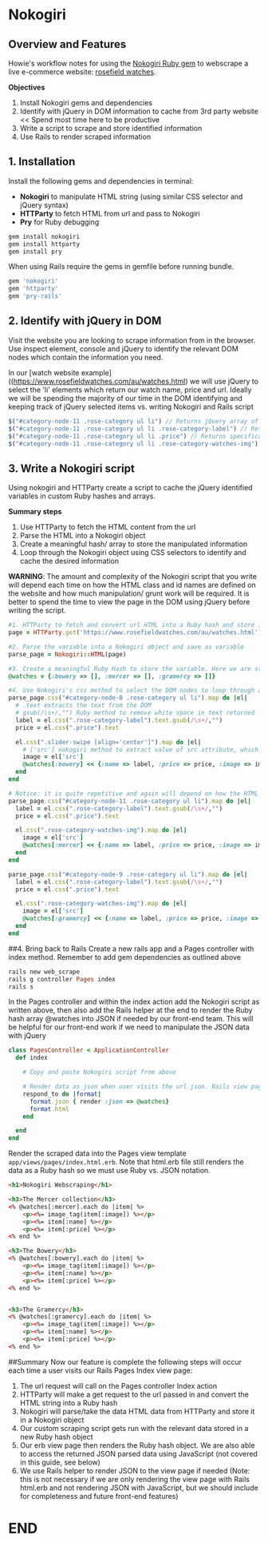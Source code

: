 # Nokogiri

## Overview and Features
Howie's workflow notes for using the [Nokogiri Ruby gem](http://www.nokogiri.org/) to webscrape a live e-commerce website: [rosefield watches](https://www.rosefieldwatches.com/au/watches.html).

**Objectives**
  1. Install Nokogiri gems and dependencies
  2. Identify with jQuery in DOM information to cache from 3rd party website << Spend most time here to be productive
  3. Write a script to scrape and store identified information
  4. Use Rails to render scraped information

## 1. Installation
Install the following gems and dependencies in terminal:
- **Nokogiri** to manipulate HTML string (using similar CSS selector and jQuery syntax)
- **HTTParty** to fetch HTML from url and pass to Nokogiri
- **Pry** for Ruby debugging

```ruby
gem install nokogiri
gem install httparty
gem install pry
```

When using Rails require the gems in gemfile before running bundle.

```ruby
gem 'nokogiri'
gem 'httparty'
gem 'pry-rails'
```

## 2. Identify with jQuery in DOM
Visit the website you are looking to scrape information from in the browser. Use inspect element, console and jQuery to identify the relevant DOM nodes which contain the information you need.

In our [watch website example]((https://www.rosefieldwatches.com/au/watches.html) we will use jQuery to select the 'li' elements which return our watch name, price and url. Ideally we will be spending the majority of our time in the DOM identifying and keeping track of jQuery selected items vs. writing Nokogiri and Rails script

```javascript
$("#category-node-11 .rose-category ul li") // Returns jQuery array of li elements
$("#category-node-11 .rose-category ul li .rose-category-label") // Returns specifically the div's containing the name text
$("#category-node-11 .rose-category ul li .price") // Returns specifically the div's containing the price text
$("#category-node-11 .rose-category ul li .rose-category-watches-img") // Returns specifically the div's containing the image tags
```

## 3. Write a Nokogiri script
Using nokogiri and HTTParty create a script to cache the jQuery identified variables in custom Ruby hashes and arrays.

**Summary steps**  
1. Use HTTParty to fetch the HTML content from the url
2. Parse the HTML into a Nokogiri object
3. Create a meaningful hash/ array to store the manipulated information
4. Loop through the Nokogiri object using CSS selectors to identify and cache the desired information

**WARNING**: The amount and complexity of the Nokogiri script that you write will depend each time on how the HTML class and id names are defined on the website and how much manipulation/ grunt work will be required. It is better to spend the time to view the page in the DOM using jQuery before writing the script.

```ruby
#1. HTTParty to fetch and convert url HTML into a Ruby hash and store in variable
page = HTTParty.get('https://www.rosefieldwatches.com/au/watches.html')

#2. Parse the variable into a Nokogiri object and save as variable
parse_page = Nokogiri::HTML(page)

#3. Create a meaningful Ruby Hash to store the variable. Here we are storing the information in a hash with three primary key value pairs being the key brands which will each hold an array of hashes representing the name, price and image_url of each of the brands watches
@watches = {:bowery => [], :mercer => [], :gramercy => []}

#4. Use Nokogiri's css method to select the DOM nodes to loop through and manipulate (similar to jQuery). You will notice that the jQuery selectors are quite different for each node and will depend each time on how the author of the website has written out their classes and ids. Each case will be different, so it is best to rely on jQuery initially to identify where the information lies and how specific it is. Best rely on websites with well defined DOM names. This is not the best example
parse_page.css("#category-node-8 .rose-category ul li").map do |el|
  # .text extracts the text from the DOM
  # gsub(/\s+/,"") Ruby method to remove white space in text returned
  label = el.css(".rose-category-label").text.gsub(/\s+/,"")
  price = el.css(".price").text

  el.css(".slider-swipe [align='center']").map do |el|
    # ['src'] nokogiri method to extract value of src attribute, which in this case is the url value
    image = el['src']
    @watches[:bowery] << {:name => label, :price => price, :image => image}
  end
end

# Notice: it is quite repetitive and again will depend on how the HTML class and id names are labelled on the page
parse_page.css("#category-node-11 .rose-category ul li").map do |el|
  label = el.css(".rose-category-label").text.gsub(/\s+/,"")
  price = el.css(".price").text

  el.css(".rose-category-watches-img").map do |el|
    image = el['src']
    @watches[:mercer] << {:name => label, :price => price, :image => image}
  end
end

parse_page.css("#category-node-9 .rose-category ul li").map do |el|
  label = el.css(".rose-category-label").text.gsub(/\s+/,"")
  price = el.css(".price").text

  el.css(".rose-category-watches-img").map do |el|
    image = el['src']
    @watches[:gramercy] << {:name => label, :price => price, :image => image}
  end
end

```

##4. Bring back to Rails
Create a new rails app and a Pages controller with index method. Remember to add gem dependencies as outlined above
```ruby
rails new web_scrape
rails g controller Pages index
rails s
```

In the Pages controller and within the index action add the Nokogiri script as written above, then also add the Rails helper at the end to render the Ruby hash array @watches into JSON if needed by our front-end team. This will be helpful for our front-end work if we need to manipulate the JSON data with jQuery

```ruby
class PagesController < ApplicationController
  def index

    # Copy and paste Nokogiri script from above

    # Render data as json when user visits the url.json. Rails view page will still access the Ruby hash
    respond_to do |format|
      format.json { render :json => @watches}
      format.html
    end

  end
end
```

Render the scraped data into the Pages view template `app/views/pages/index.html.erb`. Note that html.erb file still renders the data as a Ruby hash so we must use Ruby vs. JSON notation.

```html
<h1>Nokogiri Webscraping</h1>

<h3>The Mercer collection</h3>
<% @watches[:mercer].each do |item| %>
    <p><%= image_tag(item[:image]) %></p>
    <p><%= item[:name] %></p>
    <p><%= item[:price] %></p>
<% end %>

<h3>The Bowery</h3>
<% @watches[:bowery].each do |item| %>
    <p><%= image_tag(item[:image]) %></p>
    <p><%= item[:name] %></p>
    <p><%= item[:price] %></p>
<% end %>


<h3>The Gramercy</h3>
<% @watches[:gramercy].each do |item| %>
    <p><%= image_tag(item[:image]) %></p>
    <p><%= item[:name] %></p>
    <p><%= item[:price] %></p>
<% end %>
```

##Summary
Now our feature is complete the following steps will occur each time a user visits our Rails Pages Index view page:  

1. The url request will call on the Pages controller Index action
2. HTTParty will make a get request to the url passed in and convert the HTML string into a Ruby hash
3. Nokogiri will parse/take the data HTML data from HTTParty and store it in a Nokogiri object
4. Our custom scraping script gets run with the relevant data stored in a new Ruby hash object
5. Our erb view page then renders the Ruby hash object. We are also able to access the returned JSON parsed data using JavaScript (not covered in this guide, see below)
6. We use Rails helper to render JSON to the view page if needed (Note: this is not necessary if we are only rendering the view page with Rails html.erb and not rendering JSON with JavaScript, but we should include for completeness and future front-end features)

# END
